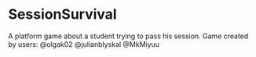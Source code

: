 # SessionSurvival
A platform game about a student trying to pass his session.
Game created by users:
@olgak02
@julianblyskal
@MkMiyuu
